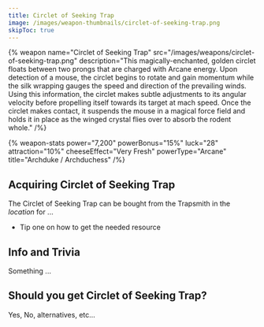 ```yaml
---
title: Circlet of Seeking Trap
image: /images/weapon-thumbnails/circlet-of-seeking-trap.png
skipToc: true
---
```


{% weapon
 name="Circlet of Seeking Trap"
 src="/images/weapons/circlet-of-seeking-trap.png"
 description="This magically-enchanted, golden circlet floats between two prongs that are charged with Arcane energy. Upon detection of a mouse, the circlet begins to rotate and gain momentum while the silk wrapping gauges the speed and direction of the prevailing winds. Using this information, the circlet makes subtle adjustments to its angular velocity before propelling itself towards its target at mach speed. Once the circlet makes contact, it suspends the mouse in a magical force field and holds it in place as the winged crystal flies over to absorb the rodent whole."
/%}

{% weapon-stats
 power="7,200"
 powerBonus="15%"
 luck="28"
 attraction="10%"
 cheeseEffect="Very Fresh"
 powerType="Arcane"
 title="Archduke / Archduchess"
/%}

## Acquiring Circlet of Seeking Trap

The Circlet of Seeking Trap can be bought from the Trapsmith in the *location* for ...

- Tip one on how to get the needed resource

## Info and Trivia

Something ...

## Should you get Circlet of Seeking Trap?

Yes, No, alternatives, etc...
